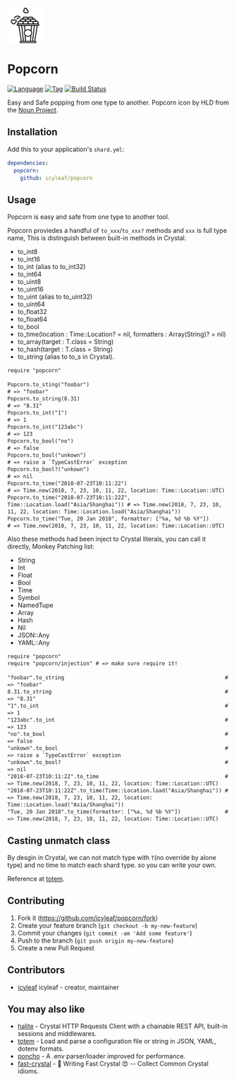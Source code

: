 ![halite-logo](https://github.com/icyleaf/popcorn/raw/master/logo-small.png)

# Popcorn

[![Language](https://img.shields.io/badge/language-crystal-776791.svg)](https://github.com/crystal-lang/crystal)
[![Tag](https://img.shields.io/github/tag/icyleaf/popcorn.svg)](https://github.com/icyleaf/popcorn/blob/master/CHANGELOG.md)
[![Build Status](https://img.shields.io/circleci/project/github/icyleaf/popcorn/master.svg?style=flat)](https://circleci.com/gh/icyleaf/popcorn)

Easy and Safe popping from one type to another. Popcorn icon by HLD from the [Noun Project](https://thenounproject.com).

## Installation

Add this to your application's `shard.yml`:

```yaml
dependencies:
  popcorn:
    github: icyleaf/popcorn
```

## Usage

Popcorn is easy and safe from one type to another tool.

Popcorn proviedes a handful of `to_xxx`/`to_xxx?` methods and `xxx` is full type name,
This is distinguish between built-in methods in Crystal.

- to_int8
- to_int16
- to_int (alias to to_int32)
- to_int64
- to_uint8
- to_uint16
- to_uint (alias to to_uint32)
- to_uint64
- to_float32
- to_float64
- to_bool
- to_time(location : Time::Location? = nil, formatters : Array(String)? = nil)
- to_array(target : T.class = String)
- to_hash(target : T.class = String)
- to_string (alias to to_s in Crystal).

```crystal
require "popcorn"

Popcorn.to_sting("foobar")                                                    # => "foobar"
Popcorn.to_string(8.31)                                                       # => "8.31"
Popcorn.to_int("1")                                                           # => 1
Popcorn.to_int("123abc")                                                      # => 123
Popcorn.to_bool("no")                                                         # => false
Popcorn.to_bool("unkown")                                                     # => raise a `TypeCastError` exception
Popcorn.to_bool?("unkown")                                                    # => nil
Popcorn.to_time("2018-07-23T10:11:22")                                        # => Time.new(2018, 7, 23, 10, 11, 22, location: Time::Location::UTC)
Popcorn.to_time("2018-07-23T10:11:22Z", Time::Location.load("Asia/Shanghai")) # => Time.new(2018, 7, 23, 10, 11, 22, location: Time::Location.load("Asia/Shanghai"))
Popcorn.to_time("Tue, 20 Jan 2018", formatter: ["%a, %d %b %Y"])              # => Time.new(2018, 7, 23, 10, 11, 22, location: Time::Location::UTC)
```

Also these methods had been inject to Crystal literals, you can call it directly, Monkey Patching list:

- String
- Int
- Float
- Bool
- Time
- Symbol
- NamedTupe
- Array
- Hash
- Nil
- JSON::Any
- YAML::Any

```crystal
require "popcorn"
require "popcorn/injection" # => make sure require it!

"foobar".to_string                                                   # => "foobar"
8.31.to_string                                                       # => "8.31"
"1".to_int                                                           # => 1
"123abc".to_int                                                      # => 123
"no".to_bool                                                         # => false
"unkown".to_bool                                                     # => raise a `TypeCastError` exception
"unkown".to_bool?                                                    # => nil
"2018-07-23T10:11:22".to_time                                        # => Time.new(2018, 7, 23, 10, 11, 22, location: Time::Location::UTC)
"2018-07-23T10:11:22Z".to_time(Time::Location.load("Asia/Shanghai")) # => Time.new(2018, 7, 23, 10, 11, 22, location: Time::Location.load("Asia/Shanghai"))
"Tue, 20 Jan 2018".to_time(formatter: ["%a, %d %b %Y"])              # => Time.new(2018, 7, 23, 10, 11, 22, location: Time::Location::UTC)
```

## Casting unmatch class

By desgin in Crystal, we can not match type with `T`(no override by alone type) and no time to match each shard type. so you can write your own.

Reference at [totem](https://github.com/icyleaf/totem/blob/b8bfca5f7a6ded111fc5074205dad7a205040b1d/src/totem/any.cr#L256).

## Contributing

1. Fork it (<https://github.com/icyleaf/popcorn/fork>)
2. Create your feature branch (`git checkout -b my-new-feature`)
3. Commit your changes (`git commit -am 'Add some feature'`)
4. Push to the branch (`git push origin my-new-feature`)
5. Create a new Pull Request

## Contributors

- [icyleaf](https://github.com/icyleaf) icyleaf - creator, maintainer

## You may also like

- [halite](https://github.com/icyleaf/halite) - Crystal HTTP Requests Client with a chainable REST API, built-in sessions and middlewares.
- [totem](https://github.com/icyleaf/totem) - Load and parse a configuration file or string in JSON, YAML, dotenv formats.
- [poncho](https://github.com/icyleaf/poncho) - A .env parser/loader improved for performance.
- [fast-crystal](https://github.com/icyleaf/fast-crystal) - 💨 Writing Fast Crystal 😍 -- Collect Common Crystal idioms.
